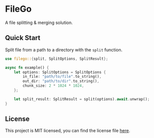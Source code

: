 # FileGo

A file splitting & merging solution.

## Quick Start

Split file from a path to a directory with the `split` function.

```rust
use filego::{split, SplitOptions, SplitResult};

async fn example() {
    let options: SplitOptions = SplitOptions {
        in_file: "path/to/file".to_string(),
        out_dir: "path/to/dir".to_string(),
        chunk_size: 2 * 1024 * 1024,
    };

    let split_result: SplitResult = split(options).await.unwrap();
}
```

## License

This project is MIT licensed, 
you can find the license file 
[here](https://github.com/alpheustangs/filego.rs/blob/main/LICENSE).
